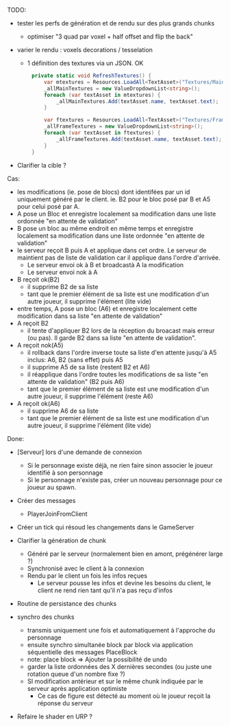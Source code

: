 TODO:


- tester les perfs de génération et de rendu sur des plus grands chunks
  - optimiser "3 quad par voxel + half offset and flip the back"

- varier le rendu : voxels decorations / tesselation
  - 1 définition des textures via un JSON. OK
```C#
        private static void RefreshTextures() {
            var mtextures = Resources.LoadAll<TextAsset>("Textures/Main");
            _allMainTextures = new ValueDropdownList<string>();
            foreach (var textAsset in mtextures) {
                _allMainTextures.Add(textAsset.name, textAsset.text);
            }

            var ftextures = Resources.LoadAll<TextAsset>("Textures/Frame");
            _allFrameTextures = new ValueDropdownList<string>();
            foreach (var textAsset in ftextures) {
                _allFrameTextures.Add(textAsset.name, textAsset.text);
            }
        }
```

- Clarifier la cible ?

Cas:
- les modifications (ie. pose de blocs) dont identifées par un id uniquement généré par le client. ie. B2 pour le bloc posé par B et A5 pour celui posé par A.
- A pose un Bloc et enregistre localement sa modification dans une liste ordonnée "en attente de validation"
- B pose un bloc au même endroit en même temps et enregistre localement sa modification dans une liste ordonnée "en attente de validation"
- le serveur reçoit B puis A et applique dans cet ordre. Le serveur de maintient pas de liste de validation car il applique dans l'ordre d'arrivée.
  - Le serveur envoi ok à B et broadcastà A la modification
  - Le serveur envoi nok à A
- B reçoit ok(B2)
  - il supprime B2 de sa liste
  - tant que le premier élément de sa liste est une modification d'un autre joueur, il supprime l'élément (lite vide)
- entre temps, A pose un bloc (A6) et enregistre localement cette modification dans sa liste "en attente de validation"
- A reçoit B2
  - il tente d'appliquer B2 lors de la réception du broacast mais erreur (ou pas). Il garde B2 dans sa liste "en attente de validation".
- A reçoit nok(A5)
  - il rollback dans l'ordre inverse toute sa liste d'en attente jusqu'à A5 inclus: A6, B2 (sans effet) puis A5
  - il supprime A5 de sa liste (restent B2 et A6)
  - il réapplique dans l'ordre toutes les modifications de sa liste "en attente de validation" (B2 puis A6)
  - tant que le premier élément de sa liste est une modification d'un autre joueur, il supprime l'élément (reste A6)
- A reçoit ok(A6)
  - il supprime A6 de sa liste
  - tant que le premier élément de sa liste est une modification d'un autre joueur, il supprime l'élément (lite vide)

Done:
- [Serveur] lors d'une demande de connexion
  - Si le personnage existe déjà, ne rien faire sinon associer le joueur identifié à son personnage
  - Si le personnage n'existe pas, créer un nouveau personnage pour ce joueur au spawn.
- Créer des messages
  - PlayerJoinFromClient
- Créer un tick qui résoud les changements dans le GameServer
- Clarifier la génération de chunk
  - Généré par le serveur (normalement bien en amont, prégénérer large ?)
  - Synchronisé avec le client à la connexion
  - Rendu par le client un fois les infos reçues
    - Le serveur pousse les infos et devine les besoins du client, le client ne rend rien tant qu'il n'a pas reçu d'infos

- Routine de persistance des chunks


- synchro des chunks
  - transmis uniquement une fois et automatiquement à l'approche du personnage
  - ensuite synchro simultanée block par block via application séquentielle des messages PlaceBlock
  - note: place block => Ajouter la possibilité de undo
  - garder la liste ordonnées des X dernières secondes (ou juste une rotation queue d'un nombre fixe ?)
  - SI modification antérieur et sur le même chunk indiquée par le serveur après application optimiste
    - Ce cas de figure est détecté au moment où le joueur reçoit la réponse du serveur

- Refaire le shader en URP ?
